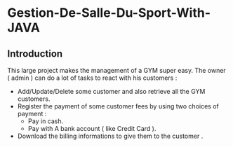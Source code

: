 # Gestion-De-Salle-Du-Sport-With-JAVA
## Introduction 
This large project makes the management of a GYM super easy. The owner ( admin ) can do a lot of tasks to react with his customers : 
- Add/Update/Delete some customer and also retrieve all the GYM customers.
- Register the payment of some customer fees by using two choices of payment : 
  + Pay in cash. 
  + Pay with A bank account ( like Credit Card ). 
- Download the billing informations to give them to the customer . 
  

